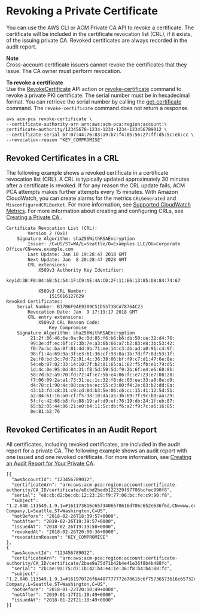 # Revoking a Private Certificate<a name="PcaRevokeCert"></a>

You can use the AWS CLI or ACM Private CA API to revoke a certificate\. The certificate will be included in the certificate revocation list \(CRL\), if it exists, of the issuing private CA\. Revoked certificates are always recorded in the audit report\. 

**Note**  
Cross\-account certificate issuers cannot revoke the certificates that they issue\. The CA owner must perform revocation\. 

**To revoke a certificate**  
Use the [RevokeCertificate](https://docs.aws.amazon.com/acm-pca/latest/APIReference/API_RevokeCertificate.html) API action or [revoke\-certificate](https://docs.aws.amazon.com/cli/latest/reference/acm-pca/revoke-certificate.html) command to revoke a private PKI certificate\. The serial number must be in hexadecimal format\. You can retrieve the serial number by calling the [get\-certificate](https://docs.aws.amazon.com/cli/latest/reference/acm-pca/get-certificate.html) command\. The `revoke-certificate` command does not return a response\. 

```
aws acm-pca revoke-certificate \
--certificate-authority-arn arn:aws:acm-pca:region:account:\
certificate-authority/12345678-1234-1234-1234-123456789012 \ 
--certificate-serial 67:07:44:76:83:a9:b7:f4:05:56:27:ff:d5:5c:eb:cc \ 
--revocation-reason "KEY_COMPROMISE"
```

## Revoked Certificates in a CRL<a name="PcaRevokeCrl"></a>

The following example shows a revoked certificate in a certificate revocation list \(CRL\)\. A CRL is typically updated approximately 30 minutes after a certificate is revoked\. If for any reason the CRL update fails, ACM PCA attempts makes further attempts every 15 minutes\. With Amazon CloudWatch, you can create alarms for the metrics `CRLGenerated` and `MisconfiguredCRLBucket`\. For more information, see [Supported CloudWatch Metrics](https://docs.aws.amazon.com/acm-pca/latest/userguide/PcaCloudWatch.html)\. For more information about creating and configuring CRLs, see [Creating a Private CA ](PcaCreateCa.md)\. 

```
Certificate Revocation List (CRL):
        Version 2 (0x1)
    Signature Algorithm: sha256WithRSAEncryption
        Issuer: /C=US/ST=WA/L=Seattle/O=Examples LLC/OU=Corporate Office/CN=www.example.com
        Last Update: Jan 10 19:28:47 2018 GMT
        Next Update: Jan  8 20:28:47 2028 GMT
        CRL extensions:
            X509v3 Authority Key Identifier:
                keyid:3B:F0:04:6B:51:54:1F:C9:AE:4A:C0:2F:11:E6:13:85:D8:84:74:67

            X509v3 CRL Number:
                1515616127629
Revoked Certificates:
    Serial Number: B17B6F9AE9309C51D5573BCA78764C23
        Revocation Date: Jan  9 17:19:17 2018 GMT
        CRL entry extensions:
            X509v3 CRL Reason Code:
                Key Compromise
    Signature Algorithm: sha256WithRSAEncryption
         21:2f:86:46:6e:0a:9c:0d:85:f6:b6:b6:db:50:ce:32:d4:76:
         99:3e:df:ec:6f:c7:3b:7e:a3:6b:66:a7:b2:83:e8:3b:53:42:
         f0:7a:bc:ba:0f:81:4d:9b:71:ee:14:c3:db:ad:a0:91:c4:9f:
         98:f1:4a:69:9a:3f:e3:61:36:cf:93:0a:1b:7d:f7:8d:53:1f:
         2e:f8:bd:3c:7d:72:91:4c:36:38:06:bf:f9:c7:d1:47:6e:8e:
         54:eb:87:02:33:14:10:7f:b2:81:65:a1:62:f5:fb:e1:79:d5:
         1d:4c:0e:95:0d:84:31:f8:5d:59:5d:f9:2b:6f:e4:e6:60:8b:
         58:7d:b2:a9:70:fd:72:4f:e7:5b:e4:06:fc:e7:23:e7:08:28:
         f7:06:09:2a:a1:73:31:ec:1c:32:f8:dc:03:ea:33:a8:8e:d9:
         d4:78:c1:90:4c:08:ca:ba:ec:55:c3:00:f4:2e:03:b2:dd:8a:
         43:13:fd:c8:31:c9:cd:8d:b3:5e:06:c6:cc:15:41:12:5d:51:
         a2:84:61:16:a0:cf:f5:38:10:da:a5:3b:69:7f:9c:b0:aa:29:
         5f:fc:42:68:b8:fb:88:19:af:d9:ef:76:19:db:24:1f:eb:87:
         65:b2:05:44:86:21:e0:b4:11:5c:db:f6:a2:f9:7c:a6:16:85:
         0e:81:b2:76
```

## Revoked Certificates in an Audit Report<a name="PcaRevokeAuditReport"></a>

All certificates, including revoked certificates, are included in the audit report for a private CA\. The following example shows an audit report with one issued and one revoked certificate\. For more information, see [Creating an Audit Report for Your Private CA](PcaAuditReport.md)\. 

```
[{
  "awsAccountId": "123456789012",
  "certificateArn": "arn:aws:acm-pca:region:account:certificate-authority/CA_ID/certificate/e8cbd2bedb122329f97706bcfec990f8",
  "serial": "e8:cb:d2:be:db:12:23:29:f9:77:06:bc:fe:c9:90:f8",
  "subject": "1.2.840.113549.1.9.1=#161173616c6573406578616d706c652e636f6d,CN=www.example1.com,OU=Sales,O=Example Company,L=Seattle,ST=Washington,C=US",
  "notBefore": "2018-02-26T18:39:57+0000",
  "notAfter": "2019-02-26T19:39:57+0000",
  "issuedAt": "2018-02-26T19:39:58+0000",
  "revokedAt": "2018-02-26T20:00:36+0000",
  "revocationReason": "KEY_COMPROMISE"
},
{
  "awsAccountId": "123456789012",
  "certificateArn": "arn:aws:acm-pca:region:account:certificate-authority/CA_ID/certificate/2bae9a75d71b42b4e41e36f8b4b488fc",
  "serial": "2b:ae:9a:75:d7:1b:42:b4:e4:1e:36:f8:b4:b4:88:fc",
  "subject": "1.2.840.113549.1.9.1=#161970726f64407777772e70616c6f75736573616c65732e636f6d,CN=www.example3.com.com,OU=Sales,O=Example Company,L=Seattle,ST=Washington,C=US",
  "notBefore": "2018-01-22T20:10:49+0000",
  "notAfter": "2019-01-17T21:10:49+0000",
  "issuedAt": "2018-01-22T21:10:49+0000"
}]
```